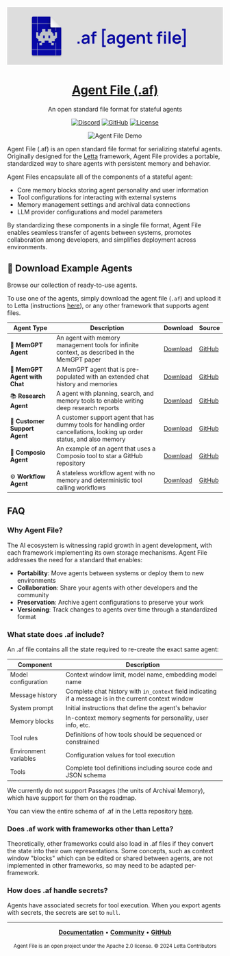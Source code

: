 <a href="https://docs.letta.com/">
  <img alt="Agent File (.af): An open standard file format for stateful agents." src="/assets/agentfile.png">
  <h1 align="center">Agent File (.af)</h1>
</a>

<p align="center">
  An open standard file format for stateful agents
</p>

<div align="center">
  
[![Discord](https://img.shields.io/discord/1161736243340640419?label=Discord&logo=discord&logoColor=5865F2&style=flat-square&color=5865F2)](https://discord.gg/letta)
[![GitHub](https://img.shields.io/github/stars/letta-ai/agent-file?style=flat-square&logo=github&label=Stars&color=gold)](https://github.com/letta-ai/agent-file)
[![License](https://img.shields.io/badge/License-Apache%202.0-silver?style=flat-square)](LICENSE)

</div>

<p align="center">
  <img src="https://raw.githubusercontent.com/letta-ai/agent-file/main/assets/agent-file-demo.gif" alt="Agent File Demo" width="700">
</p>

Agent File (.af) is an open standard file format for serializing stateful agents. Originally designed for the [Letta](https://letta.com) framework, Agent File provides a portable, standardized way to share agents with persistent memory and behavior.

Agent Files encapsulate all of the components of a stateful agent:
- Core memory blocks storing agent personality and user information
- Tool configurations for interacting with external systems
- Memory management settings and archival data connections
- LLM provider configurations and model parameters

By standardizing these components in a single file format, Agent File enables seamless transfer of agents between systems, promotes collaboration among developers, and simplifies deployment across environments.

## 👾 Download Example Agents

Browse our collection of ready-to-use agents.

To use one of the agents, simply download the agent file (`.af`) and upload it to Letta (instructions [here]()), or any other framework that supports agent files.

| Agent Type | Description | Download | Source |
|------------|-------------|----------|--------|
| 🧠 **MemGPT Agent** | An agent with memory management tools for infinite context, as described in the MemGPT paper | [Download](https://example.com/item1.af) | [GitHub](https://github.com/example/repo) |
| 💬 **MemGPT Agent with Chat** | A MemGPT agent that is pre-populated with an extended chat history and memories | [Download](https://example.com/item1.af) | [GitHub](https://github.com/example/repo) |
| 📚 **Research Agent** | A agent with planning, search, and memory tools to enable writing deep research reports | [Download](https://example.com/item2.af) | [GitHub](https://github.com/example/repo) |
| 🛒 **Customer Support Agent** | A customer support agent that has dummy tools for handling order cancellations, looking up order status, and also memory | [Download](https://example.com/item3.af) | [GitHub](https://github.com/example/repo) |
| 🐙 **Composio Agent** | An example of an agent that uses a Composio tool to star a GitHub repository | [Download](https://example.com/item3.af) | [GitHub](https://github.com/example/repo) |
| ⚙️ **Workflow Agent** | A stateless workflow agent with no memory and deterministic tool calling workflows | [Download](https://example.com/item4.af) | [GitHub](https://github.com/example/repo) |

## FAQ

### Why Agent File?

The AI ecosystem is witnessing rapid growth in agent development, with each framework implementing its own storage mechanisms. Agent File addresses the need for a standard that enables:

- **Portability**: Move agents between systems or deploy them to new environments
- **Collaboration**: Share your agents with other developers and the community
- **Preservation**: Archive agent configurations to preserve your work
- **Versioning**: Track changes to agents over time through a standardized format

### What state does .af include?

An .af file contains all the state required to re-create the exact same agent:

| Component | Description |
|-----------|-------------|
| Model configuration | Context window limit, model name, embedding model name |
| Message history | Complete chat history with `in_context` field indicating if a message is in the current context window |
| System prompt | Initial instructions that define the agent's behavior |
| Memory blocks | In-context memory segments for personality, user info, etc. |
| Tool rules | Definitions of how tools should be sequenced or constrained |
| Environment variables | Configuration values for tool execution |
| Tools | Complete tool definitions including source code and JSON schema |

We currently do not support Passages (the units of Archival Memory), which have support for them on the roadmap.

You can view the entire schema of .af in the Letta repository [here](https://github.com/letta-ai/letta/blob/main/letta/serialize_schemas/pydantic_agent_schema.py).

### Does .af work with frameworks other than Letta?

Theoretically, other frameworks could also load in .af files if they convert the state into their own representations. Some concepts, such as context window "blocks" which can be edited or shared between agents, are not implemented in other frameworks, so may need to be adapted per-framework.

### How does .af handle secrets?

Agents have associated secrets for tool execution. When you export agents with secrets, the secrets are set to `null`.

---

<div align="center">

**[Documentation](https://docs.letta.com/agentfile)** • **[Community](https://discord.gg/letta)** • **[GitHub](https://github.com/letta-ai/letta)**

<small>Agent File is an open project under the Apache 2.0 license. © 2024 Letta Contributors</small>
</div>
